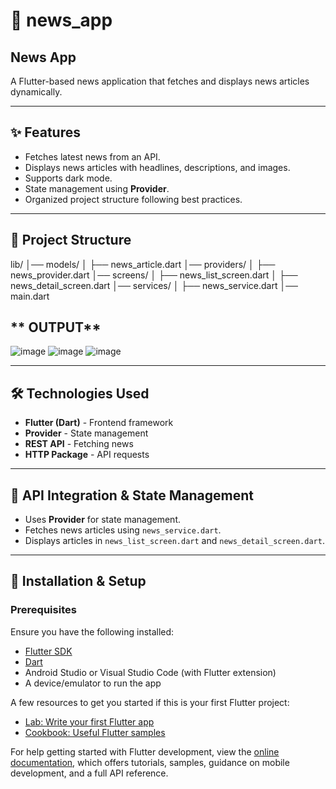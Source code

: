 # 📰 news_app

## **News App**

A Flutter-based news application that fetches and displays news articles dynamically.

---

## **✨ Features**
- Fetches latest news from an API.
- Displays news articles with headlines, descriptions, and images.
- Supports dark mode.
- State management using **Provider**.
- Organized project structure following best practices.

---

## **📂 Project Structure**

lib/
│── models/ │ 
  ├── news_article.dart
│── providers/ │ 
  ├── news_provider.dart 
│── screens/ │ 
  ├── news_list_screen.dart │
  ├── news_detail_screen.dart 
│── services/ │ 
  ├── news_service.dart 
│── main.dart


## ** OUTPUT**

![image](https://github.com/user-attachments/assets/439e656d-c236-4d6b-93cb-e43f8bf515af)
![image](https://github.com/user-attachments/assets/b758dddc-a334-4ea0-970f-20c71ff1bb5b)
![image](https://github.com/user-attachments/assets/bb0c1df7-1c28-4ec5-af1d-59197a6f6009)



---

## **🛠 Technologies Used**
- **Flutter (Dart)** - Frontend framework  
- **Provider** - State management  
- **REST API** - Fetching news  
- **HTTP Package** - API requests  

---

## **🔗 API Integration & State Management**
- Uses **Provider** for state management.  
- Fetches news articles using `news_service.dart`.  
- Displays articles in `news_list_screen.dart` and `news_detail_screen.dart`.  

---

## **🚀 Installation & Setup**
### **Prerequisites**
Ensure you have the following installed:  
- [Flutter SDK](https://flutter.dev/docs/get-started/install)  
- [Dart](https://dart.dev/get-dart)  
- Android Studio or Visual Studio Code (with Flutter extension)  
- A device/emulator to run the app  


A few resources to get you started if this is your first Flutter project:

- [Lab: Write your first Flutter app](https://docs.flutter.dev/get-started/codelab)
- [Cookbook: Useful Flutter samples](https://docs.flutter.dev/cookbook)

For help getting started with Flutter development, view the
[online documentation](https://docs.flutter.dev/), which offers tutorials,
samples, guidance on mobile development, and a full API reference.
